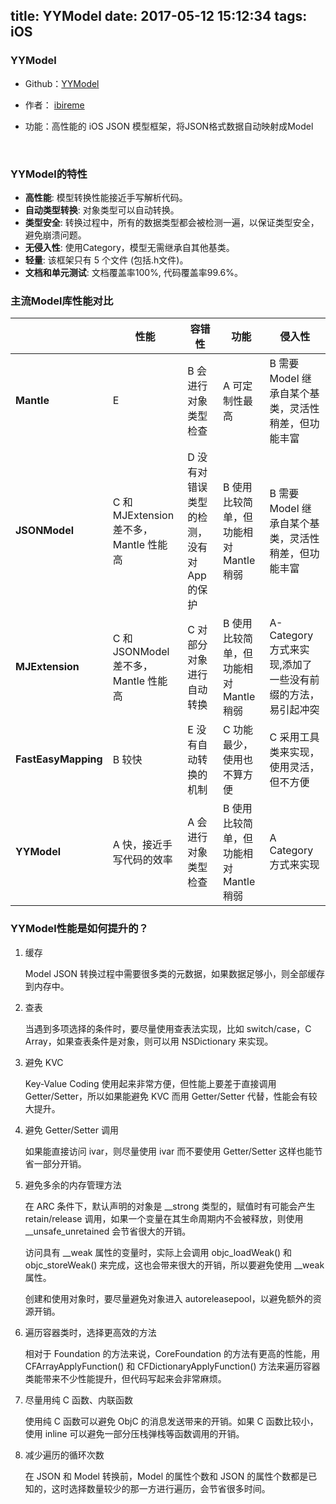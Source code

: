 title: YYModel
date: 2017-05-12 15:12:34
tags: iOS
---

### YYModel

- Github：[YYModel](https://github.com/ibireme/YYModel)

- 作者： [ibireme](http://blog.ibireme.com/)

- 功能：高性能的 iOS JSON 模型框架，将JSON格式数据自动映射成Model

​<!-- more -->

### YYModel的特性

- **高性能**: 模型转换性能接近手写解析代码。
- **自动类型转换**: 对象类型可以自动转换。
- **类型安全**: 转换过程中，所有的数据类型都会被检测一遍，以保证类型安全，避免崩溃问题。
- **无侵入性**: 使用Category，模型无需继承自其他基类。
- **轻量**: 该框架只有 5 个文件 (包括.h文件)。
- **文档和单元测试**: 文档覆盖率100%, 代码覆盖率99.6%。







### 主流Model库性能对比

|                     | 性能                             | 容错性                      | 功能                       | 侵入性                                  |
| ------------------- | ------------------------------ | ------------------------ | ------------------------ | ------------------------------------ |
| **Mantle**          | E                              | B 会进行对象类型检查              | A 可定制性最高                 | B 需要 Model 继承自某个基类，灵活性稍差，但功能丰富       |
| **JSONModel**       | C 和 MJExtension 差不多，Mantle 性能高 | D 没有对错误类型的检测，没有对 App 的保护 | B 使用比较简单，但功能相对 Mantle 稍弱 | B 需要 Model 继承自某个基类，灵活性稍差，但功能丰富       |
| **MJExtension**     | C 和JSONModel 差不多，Mantle 性能高    | C 对部分对象进行自动转换            | B 使用比较简单，但功能相对 Mantle 稍弱 | A- Category 方式来实现,添加了一些没有前缀的方法，易引起冲突 |
| **FastEasyMapping** | B 较快                           | E 没有自动转换的机制              | C 功能最少，使用也不算方便           | C 采用工具类来实现，使用灵活，但不方便                 |
| **YYModel**         | A 快，接近手写代码的效率                  | A 会进行对象类型检查              | B 使用比较简单，但功能相对 Mantle 稍弱 | A Category 方式来实现                     |







### YYModel性能是如何提升的？

1. 缓存

   Model JSON 转换过程中需要很多类的元数据，如果数据足够小，则全部缓存到内存中。

2. 查表

   当遇到多项选择的条件时，要尽量使用查表法实现，比如 switch/case，C Array，如果查表条件是对象，则可以用 NSDictionary 来实现。

3. 避免 KVC

   Key-Value Coding 使用起来非常方便，但性能上要差于直接调用 Getter/Setter，所以如果能避免 KVC 而用 Getter/Setter 代替，性能会有较大提升。

4. 避免 Getter/Setter 调用

   如果能直接访问 ivar，则尽量使用 ivar 而不要使用 Getter/Setter 这样也能节省一部分开销。

5. 避免多余的内存管理方法

   在 ARC 条件下，默认声明的对象是 __strong 类型的，赋值时有可能会产生 retain/release 调用，如果一个变量在其生命周期内不会被释放，则使用 __unsafe_unretained 会节省很大的开销。

   访问具有 __weak 属性的变量时，实际上会调用 objc_loadWeak() 和 objc_storeWeak() 来完成，这也会带来很大的开销，所以要避免使用 __weak 属性。

   创建和使用对象时，要尽量避免对象进入 autoreleasepool，以避免额外的资源开销。

6. 遍历容器类时，选择更高效的方法

   相对于 Foundation 的方法来说，CoreFoundation 的方法有更高的性能，用 CFArrayApplyFunction() 和 CFDictionaryApplyFunction() 方法来遍历容器类能带来不少性能提升，但代码写起来会非常麻烦。

7. 尽量用纯 C 函数、内联函数

   使用纯 C 函数可以避免 ObjC 的消息发送带来的开销。如果 C 函数比较小，使用 inline 可以避免一部分压栈弹栈等函数调用的开销。

8. 减少遍历的循环次数

   在 JSON 和 Model 转换前，Model 的属性个数和 JSON 的属性个数都是已知的，这时选择数量较少的那一方进行遍历，会节省很多时间。